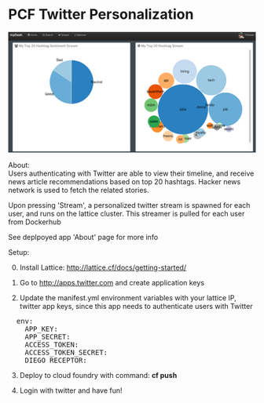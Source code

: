 # PCF Twitter Personalization

[![Screenshot](https://raw.githubusercontent.com/bbertka/pcf-twitter-personalization/master/screenshot.jpg)](#)

About:<br>
Users authenticating with Twitter are able to view their timeline, and receive news article recommendations based on top 20 hashtags.  Hacker news network is used to fetch the related stories.

Upon pressing 'Stream', a personalized twitter stream is spawned for each user, and runs on the lattice cluster. This streamer is pulled for each user from Dockerhub

See deplpoyed app 'About' page for more info

Setup:<br>

0) Install Lattice: http://lattice.cf/docs/getting-started/

1) Go to http://apps.twitter.com and create application keys

2) Update the manifest.yml environment variables with your lattice IP, twitter app keys, since this app needs to authenticate users with Twitter
<pre>
  env:
    APP_KEY:
    APP_SECRET:
    ACCESS_TOKEN:
    ACCESS_TOKEN_SECRET:
    DIEGO_RECEPTOR: 
</pre>

3) Deploy to cloud foundry with command:  <b>cf push</b>

4) Login with twitter and have fun!
<br>
<br>

